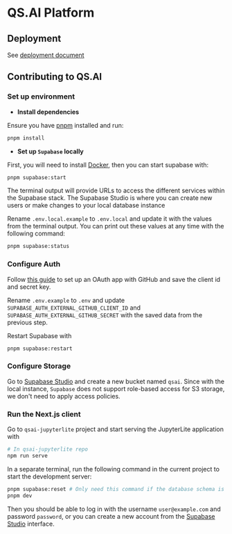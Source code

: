 # QS.AI Platform

## Deployment

See [deployment document](./documentation/deployment.md)

## Contributing to QS.AI

### Set up environment

- **Install dependencies**

Ensure you have [pnpm](https://pnpm.io/installation) installed and run:

```bash
pnpm install
```

- **Set up `Supabase` locally**

First, you will need to install [Docker](https://www.docker.com/get-started/), then you can start supabase with:

```bash
pnpm supabase:start
```

The terminal output will provide URLs to access the different services within the Supabase stack. The Supabase Studio is where you can create new users or make changes to your local database instance

Rename `.env.local.example` to `.env.local` and update it with the values from the terminal output. You can print out these values at any time with the following command:

```bash
pnpm supabase:status
```

### Configure Auth

Follow [this guide](https://supabase.com/docs/guides/auth/social-login/auth-github) to set up an OAuth app with GitHub and save the client id and secret key.

Rename `.env.example` to `.env` and update `SUPABASE_AUTH_EXTERNAL_GITHUB_CLIENT_ID` and `SUPABASE_AUTH_EXTERNAL_GITHUB_SECRET` with the saved data from the previous step.

Restart Supabase with

```bash
pnpm supabase:restart
```

### Configure Storage

Go to [Supabase Studio](http://127.0.0.1:54323/project/default/storage/buckets) and create a new bucket named `qsai`. Since with the local instance, `Supabase` does not support role-based access for S3 storage, we don't need to apply access policies.

### Run the Next.js client

Go to `qsai-jupyterlite` project and start serving the JupyterLite application with

```bash
# In qsai-jupyterlite repo
npm run serve
```

In a separate terminal, run the following command in the current project to start the development server:

```bash
pnpm supabase:reset # Only need this command if the database schema is updated
pnpm dev
```

Then you should be able to log in with the username `user@example.com` and password `password`, or you can create a new account from the [Supabase Studio](http://127.0.0.1:54323/project/default/auth/users) interface.

